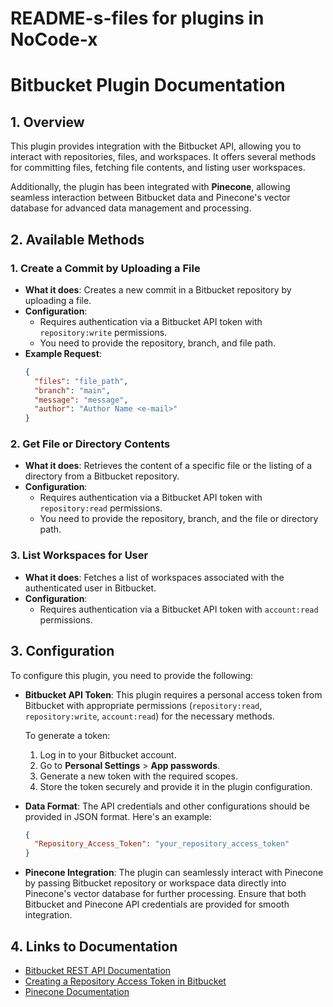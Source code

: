 # README-s-files for plugins in NoCode-x


# Bitbucket Plugin Documentation

## 1. Overview

This plugin provides integration with the Bitbucket API, allowing you to interact with repositories, files, and workspaces. It offers several methods for committing files, fetching file contents, and listing user workspaces.

Additionally, the plugin has been integrated with **Pinecone**, allowing seamless interaction between Bitbucket data and Pinecone's vector database for advanced data management and processing.

## 2. Available Methods

### 1. **Create a Commit by Uploading a File**
   - **What it does**: Creates a new commit in a Bitbucket repository by uploading a file.
   - **Configuration**: 
     - Requires authentication via a Bitbucket API token with `repository:write` permissions.
     - You need to provide the repository, branch, and file path.
   - **Example Request**:
     ```json
     {
       "files": "file_path",
       "branch": "main",
       "message": "message",
       "author": "Author Name <e-mail>"
     }
     ```

### 2. **Get File or Directory Contents**
   - **What it does**: Retrieves the content of a specific file or the listing of a directory from a Bitbucket repository.
   - **Configuration**: 
     - Requires authentication via a Bitbucket API token with `repository:read` permissions.
     - You need to provide the repository, branch, and the file or directory path.

### 3. **List Workspaces for User**
   - **What it does**: Fetches a list of workspaces associated with the authenticated user in Bitbucket.
   - **Configuration**: 
     - Requires authentication via a Bitbucket API token with `account:read` permissions.

## 3. Configuration

To configure this plugin, you need to provide the following:

- **Bitbucket API Token**: This plugin requires a personal access token from Bitbucket with appropriate permissions (`repository:read`, `repository:write`, `account:read`) for the necessary methods.
  
  To generate a token:
  
  1. Log in to your Bitbucket account.
  2. Go to **Personal Settings** > **App passwords**.
  3. Generate a new token with the required scopes.
  4. Store the token securely and provide it in the plugin configuration.

- **Data Format**: The API credentials and other configurations should be provided in JSON format. Here's an example:

  ```json
  {
    "Repository_Access_Token": "your_repository_access_token"
  }
  ```

- **Pinecone Integration**: The plugin can seamlessly interact with Pinecone by passing Bitbucket repository or workspace data directly into Pinecone's vector database for further processing. Ensure that both Bitbucket and Pinecone API credentials are provided for smooth integration.

## 4. Links to Documentation

- [Bitbucket REST API Documentation](https://developer.atlassian.com/bitbucket/api/2/reference/)
- [Creating a Repository Access Token in Bitbucket](https://support.atlassian.com/bitbucket-cloud/docs/app-passwords/)
- [Pinecone Documentation](https://docs.pinecone.io)
